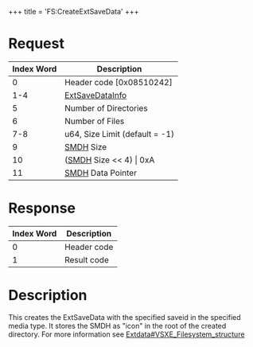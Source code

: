 +++
title = 'FS:CreateExtSaveData'
+++

# Request

| Index Word | Description                                                       |
|------------|-------------------------------------------------------------------|
| 0          | Header code \[0x08510242\]                                        |
| 1-4        | [ExtSaveDataInfo](Filesystem_services#extsavedatainfo "wikilink") |
| 5          | Number of Directories                                             |
| 6          | Number of Files                                                   |
| 7-8        | u64, Size Limit (default = -1)                                    |
| 9          | [SMDH](SMDH "wikilink") Size                                      |
| 10         | ([SMDH](SMDH "wikilink") Size \<\< 4) \| 0xA                      |
| 11         | [SMDH](SMDH "wikilink") Data Pointer                              |

# Response

| Index Word | Description |
|------------|-------------|
| 0          | Header code |
| 1          | Result code |

# Description

This creates the ExtSaveData with the specified saveid in the specified
media type. It stores the SMDH as "icon" in the root of the created
directory. For more information see
[Extdata#VSXE_Filesystem_structure](Extdata#vsxe_filesystem_structure "wikilink")
